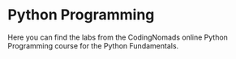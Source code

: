# Python Programming

Here you can find the labs from the CodingNomads online Python Programming course for the Python Fundamentals.
